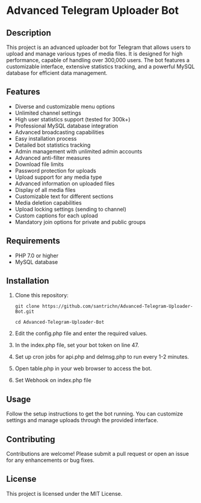 # Advanced Telegram Uploader Bot

## Description
This project is an advanced uploader bot for Telegram that allows users to upload and manage various types of media files. It is designed for high performance, capable of handling over 300,000 users. The bot features a customizable interface, extensive statistics tracking, and a powerful MySQL database for efficient data management.

## Features
- Diverse and customizable menu options
- Unlimited channel settings
- High user statistics support (tested for 300k+)
- Professional MySQL database integration
- Advanced broadcasting capabilities
- Easy installation process
- Detailed bot statistics tracking
- Admin management with unlimited admin accounts
- Advanced anti-filter measures
- Download file limits
- Password protection for uploads
- Upload support for any media type
- Advanced information on uploaded files
- Display of all media files
- Customizable text for different sections
- Media deletion capabilities
- Upload locking settings (sending to channel)
- Custom captions for each upload
- Mandatory join options for private and public groups

## Requirements
- PHP 7.0 or higher
- MySQL database

## Installation
1. Clone this repository:
  
       git clone https://github.com/santrichn/Advanced-Telegram-Uploader-Bot.git
   
       cd Advanced-Telegram-Uploader-Bot
   
3. Edit the config.php file and enter the required values.

4. In the index.php file, set your bot token on line 47.

5. Set up cron jobs for api.php and delmsg.php to run every 1-2 minutes.

6. Open table.php in your web browser to access the bot.
7. Set Webhook on index.php file

## Usage
Follow the setup instructions to get the bot running. You can customize settings and manage uploads through the provided interface.

## Contributing
Contributions are welcome! Please submit a pull request or open an issue for any enhancements or bug fixes.

## License
This project is licensed under the MIT License.



